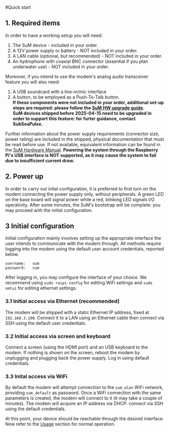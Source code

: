 #Quick start
## 1. Required items
In order to have a working setup you will need:

1. The SuM device - included in your order.
2. A 12V power supply or battery - NOT included in your order.
3. A LAN cable (optional, but recommended) - NOT included in your order.
4. An hydrophone with coaxial BNC connector (essential if you plan underwater use) - NOT included in your order.

Moreover, if you intend to use the modem's analog audio transceiver feature you will also need:

1. A USB soundcard with a line-in/mic interface
2. A button, to be employed as a Push-To-Talk button.
	<br>**If these components were not included in your order, additional set-up steps are required: please follow the [SuM HW upgrade guide](https://github.com/subseapulse/sum-doc/raw/master/sum-analog-upgrade-guide.pdf).**
<br>**SuM devices shipped before 2025-04-15 need to be upgraded in order to support this feature: for furter guidance, contact SubSeaPulse.**

Further information about the power supply requirements (connector size, power rating) are included in the shipped, physical documentation that must be read before use. If not available, equivalent information can be found in the [SuM Hardware Manual](https://github.com/subseapulse/sum-doc/raw/master/SuM_HW_manual.pdf). __Powering the system through the Raspberry Pi's USB interface is NOT supported, as it may cause the system to fail due to insufficient current draw.__

## 2. Power up
In order to carry out inital configuration, it is preferred to first turn on the modem connecting the power supply only, without peripherals. A green LED on the base board will signal power while a red, blinking LED signals I/O operativity.
After some minutes, the SuM's bootstrap will be complete: you may proceed with the initial configuration. 

## 3 Initial configuration
Initial configuration mainly involves setting up the appropriate interface the user intends to communicate with the modem through. All methods require logging into the modem using the default user account credentials, reported below.

	username:	sum
	password:	sum

After logging in, you may configure the interface of your choice. We recommend using `sudo raspi-config` for editing WiFi settings and `sudo nmtui` for editing ethernet settings.
### 3.1 Initial access via Ethernet (recommended)
The modem will be shipped with a static Ethernet IP address, fixed at `192.168.3.100`. Connect it to a LAN using an Ethernet cable then connect via SSH using the default user credentials.
### 3.2 Initial access via screen and keyboard
Connect a screen (using the HDMI port) and an USB keyboard to the modem. If nothing is shown on the screen, reboot the modem by unplugging and plugging back the power supply. Log in using default credentials.
### 3.3 Inital access via WiFi
By default the modem will attempt connection to the `sum_wlan` WiFi network, providing `sum_default` as password. Once a WiFi connection with the same parameters is created, the modem will connect to it (it may take a couple of minutes). The modem will acquire an IP address via DHCP: connect via SSH using the default credentials.

At this point, your device should be reachable through the desired interface.
Now refer to the [Usage](usage.md) section for normal operation.
